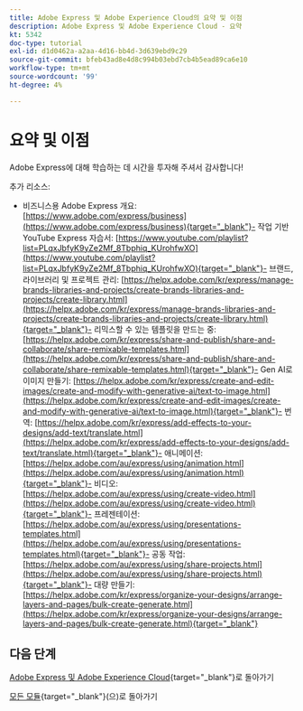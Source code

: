 ```yaml
---
title: Adobe Express 및 Adobe Experience Cloud의 요약 및 이점
description: Adobe Express 및 Adobe Experience Cloud - 요약
kt: 5342
doc-type: tutorial
exl-id: d1d0462a-a2aa-4d16-bb4d-3d639ebd9c29
source-git-commit: bfeb43ad8e4d8c994b03ebd7cb4b5ead89ca6e10
workflow-type: tm+mt
source-wordcount: '99'
ht-degree: 4%

---
```


# 요약 및 이점

Adobe Express에 대해 학습하는 데 시간을 투자해 주셔서 감사합니다!

추가 리소스:

- 비즈니스용 Adobe Express 개요: [https://www.adobe.com/express/business](https://www.adobe.com/express/business){target="_blank"}- 작업 기반 YouTube Express 자습서: [https://www.youtube.com/playlist?list=PLqxJbfyK9yZe2Mf_8Tbphiq_KUrohfwXO](https://www.youtube.com/playlist?list=PLqxJbfyK9yZe2Mf_8Tbphiq_KUrohfwXO){target="_blank"}- 브랜드, 라이브러리 및 프로젝트 관리: [https://helpx.adobe.com/kr/express/manage-brands-libraries-and-projects/create-brands-libraries-and-projects/create-library.html](https://helpx.adobe.com/kr/express/manage-brands-libraries-and-projects/create-brands-libraries-and-projects/create-library.html){target="_blank"}- 리믹스할 수 있는 템플릿을 만드는 중: [https://helpx.adobe.com/kr/express/share-and-publish/share-and-collaborate/share-remixable-templates.html](https://helpx.adobe.com/kr/express/share-and-publish/share-and-collaborate/share-remixable-templates.html){target="_blank"}- Gen AI로 이미지 만들기: [https://helpx.adobe.com/kr/express/create-and-edit-images/create-and-modify-with-generative-ai/text-to-image.html](https://helpx.adobe.com/kr/express/create-and-edit-images/create-and-modify-with-generative-ai/text-to-image.html){target="_blank"}- 번역: [https://helpx.adobe.com/kr/express/add-effects-to-your-designs/add-text/translate.html](https://helpx.adobe.com/kr/express/add-effects-to-your-designs/add-text/translate.html){target="_blank"}- 애니메이션: [https://helpx.adobe.com/au/express/using/animation.html](https://helpx.adobe.com/au/express/using/animation.html){target="_blank"}- 비디오: [https://helpx.adobe.com/au/express/using/create-video.html](https://helpx.adobe.com/au/express/using/create-video.html){target="_blank"}- 프레젠테이션: [https://helpx.adobe.com/au/express/using/presentations-templates.html](https://helpx.adobe.com/au/express/using/presentations-templates.html){target="_blank"}- 공동 작업: [https://helpx.adobe.com/au/express/using/share-projects.html](https://helpx.adobe.com/au/express/using/share-projects.html){target="_blank"}- 대량 만들기: [https://helpx.adobe.com/kr/express/organize-your-designs/arrange-layers-and-pages/bulk-create-generate.html](https://helpx.adobe.com/kr/express/organize-your-designs/arrange-layers-and-pages/bulk-create-generate.html){target="_blank"}

## 다음 단계

[Adobe Express 및 Adobe Experience Cloud](./express.md){target="_blank"}로 돌아가기

[모든 모듈](./../../../overview.md){target="_blank"}(으)로 돌아가기
